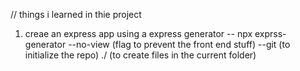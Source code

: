 // things i learned in thie project

1. creae an express app using a express generator -- npx exprss-generator --no-view (flag to prevent the front end stuff) --git (to initialize the repo) ./ (to create files in the current folder)
